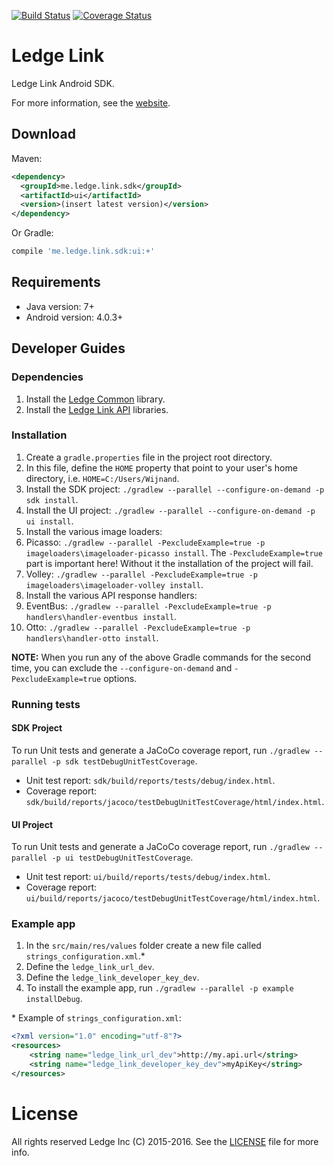 [![Build Status](https://travis-ci.com/itabulous/ledgelinksdk_android.svg?token=qo11VUxzPNUqYf96JsWf)](https://travis-ci.com/itabulous/ledgelinksdk_android)
[![Coverage Status](https://coveralls.io/repos/github/itabulous/ledgelinksdk_android/badge.svg?branch=master&t=CnCHgb)](https://coveralls.io/github/itabulous/ledgelinksdk_android?branch=master)

# Ledge Link
Ledge Link Android SDK.

For more information, see the [website](https://itabulous.github.io/ledgelinksdk_android/).

## Download

Maven:

```xml
<dependency>
  <groupId>me.ledge.link.sdk</groupId>
  <artifactId>ui</artifactId>
  <version>(insert latest version)</version>
</dependency>
```

Or Gradle:

```groovy
compile 'me.ledge.link.sdk:ui:+'
```

## Requirements

* Java version: 7+
* Android version: 4.0.3+

## Developer Guides

### Dependencies

1. Install the [Ledge Common](https://github.com/itabulous/ledgecommon_android) library.
1. Install the [Ledge Link API](https://github.com/itabulous/ledgelinkapi_android) libraries.

### Installation

1. Create a `gradle.properties` file in the project root directory.
  1. In this file, define the `HOME` property that point to your user's home directory, i.e. `HOME=C:/Users/Wijnand`.
1. Install the SDK project: `./gradlew --parallel --configure-on-demand -p sdk install`.
1. Install the UI project: `./gradlew --parallel --configure-on-demand -p ui install`.
1. Install the various image loaders:
  1. Picasso: `./gradlew --parallel -PexcludeExample=true -p imageloaders\imageloader-picasso install`. The `-PexcludeExample=true` part is important here! Without it the installation of the project will fail.
  1. Volley: `./gradlew --parallel -PexcludeExample=true -p imageloaders\imageloader-volley install`.
1. Install the various API response handlers:
  1. EventBus: `./gradlew --parallel -PexcludeExample=true -p handlers\handler-eventbus install`.
  1. Otto: `./gradlew --parallel -PexcludeExample=true -p handlers\handler-otto install`.

**NOTE:** When you run any of the above Gradle commands for the second time, you can exclude the `--configure-on-demand` and `-PexcludeExample=true` options.

### Running tests

#### SDK Project

To run Unit tests and generate a JaCoCo coverage report, run `./gradlew --parallel -p sdk testDebugUnitTestCoverage`.

* Unit test report: `sdk/build/reports/tests/debug/index.html`.
* Coverage report: `sdk/build/reports/jacoco/testDebugUnitTestCoverage/html/index.html`.

#### UI Project

To run Unit tests and generate a JaCoCo coverage report, run `./gradlew --parallel -p ui testDebugUnitTestCoverage`.

* Unit test report: `ui/build/reports/tests/debug/index.html`.
* Coverage report: `ui/build/reports/jacoco/testDebugUnitTestCoverage/html/index.html`.

### Example app

1. In the `src/main/res/values` folder create a new file called `strings_configuration.xml`.\*
  1. Define the `ledge_link_url_dev`.
  1. Define the `ledge_link_developer_key_dev`.
1. To install the example app, run `./gradlew --parallel -p example installDebug`.

\* Example of `strings_configuration.xml`:
```xml
<?xml version="1.0" encoding="utf-8"?>
<resources>
    <string name="ledge_link_url_dev">http://my.api.url</string>
    <string name="ledge_link_developer_key_dev">myApiKey</string>
</resources>
```

# License

All rights reserved Ledge Inc (C) 2015-2016. See the [LICENSE](LICENSE.md) file for more info.
